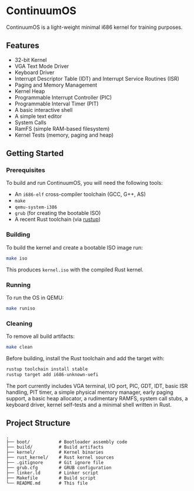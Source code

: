 # ContinuumOS

ContinuumOS is a light-weight minimal i686 kernel for training purposes.

## Features

*   32-bit Kernel
*   VGA Text Mode Driver
*   Keyboard Driver
*   Interrupt Descriptor Table (IDT) and Interrupt Service Routines (ISR)
*   Paging and Memory Management
*   Kernel Heap
*   Programmable Interrupt Controller (PIC)
*   Programmable Interval Timer (PIT)
*   A basic interactive shell
*   A simple text editor
*   System Calls
*   RamFS (simple RAM-based filesystem)
*   Kernel Tests (memory, paging and heap)

## Getting Started

### Prerequisites

To build and run ContinuumOS, you will need the following tools:

*   An `i686-elf` cross-compiler toolchain (GCC, G++, AS)
*   `make`
*   `qemu-system-i386`
*   `grub` (for creating the bootable ISO)
*   A recent Rust toolchain (via [rustup](https://rustup.rs))

### Building

To build the kernel and create a bootable ISO image run:

```sh
make iso
```

This produces `kernel.iso` with the compiled Rust kernel.

### Running

To run the OS in QEMU:

```sh
make runiso
```

### Cleaning

To remove all build artifacts:

```sh
make clean
```

Before building, install the Rust toolchain and add the target with:

```sh
rustup toolchain install stable
rustup target add i686-unknown-uefi
```

The port currently includes VGA terminal, I/O port, PIC, GDT, IDT, basic ISR handling, PIT timer, a simple physical memory manager, early paging support, a basic heap allocator, a rudimentary RAMFS, system call stubs, a keyboard driver, kernel self-tests and a minimal shell written in Rust.
## Project Structure

```
.
├── boot/           # Bootloader assembly code
├── build/          # Build artifacts
├── kernel/         # Kernel binaries
├── rust_kernel/    # Rust kernel sources
├── .gitignore      # Git ignore file
├── grub.cfg        # GRUB configuration
├── linker.ld       # Linker script
├── Makefile        # Build script
└── README.md       # This file
```